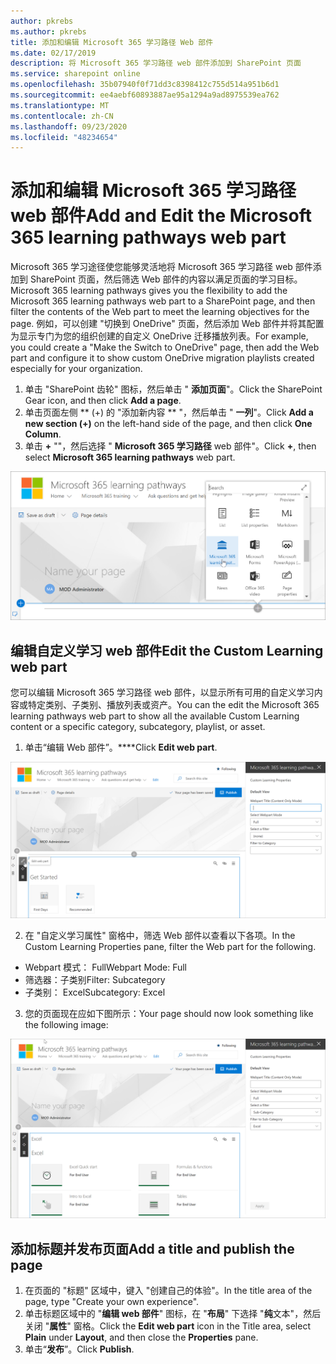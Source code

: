 ```yaml
---
author: pkrebs
ms.author: pkrebs
title: 添加和编辑 Microsoft 365 学习路径 Web 部件
ms.date: 02/17/2019
description: 将 Microsoft 365 学习路径 web 部件添加到 SharePoint 页面
ms.service: sharepoint online
ms.openlocfilehash: 35b07940f0f71dd3c8398412c755d514a951b6d1
ms.sourcegitcommit: ee4aebf60893887ae95a1294a9ad8975539ea762
ms.translationtype: MT
ms.contentlocale: zh-CN
ms.lasthandoff: 09/23/2020
ms.locfileid: "48234654"
---
```

# <a name="add-and-edit-the-microsoft-365-learning-pathways-web-part"></a><span data-ttu-id="e13ee-103">添加和编辑 Microsoft 365 学习路径 web 部件</span><span class="sxs-lookup"><span data-stu-id="e13ee-103">Add and Edit the Microsoft 365 learning pathways web part</span></span>

<span data-ttu-id="e13ee-104">Microsoft 365 学习途径使您能够灵活地将 Microsoft 365 学习路径 web 部件添加到 SharePoint 页面，然后筛选 Web 部件的内容以满足页面的学习目标。</span><span class="sxs-lookup"><span data-stu-id="e13ee-104">Microsoft 365 learning pathways gives you the flexibility to add the Microsoft 365 learning pathways web part to a SharePoint page, and then filter the contents of the Web part to meet the learning objectives for the page.</span></span> <span data-ttu-id="e13ee-105">例如，可以创建 "切换到 OneDrive" 页面，然后添加 Web 部件并将其配置为显示专门为您的组织创建的自定义 OneDrive 迁移播放列表。</span><span class="sxs-lookup"><span data-stu-id="e13ee-105">For example, you could create a "Make the Switch to OneDrive" page, then add the Web part and configure it to show custom OneDrive migration playlists created especially for your organization.</span></span>

1.  <span data-ttu-id="e13ee-106">单击 "SharePoint 齿轮" 图标，然后单击 " **添加页面**"。</span><span class="sxs-lookup"><span data-stu-id="e13ee-106">Click the SharePoint Gear icon, and then click **Add a page**.</span></span>
2.  <span data-ttu-id="e13ee-107">单击页面左侧 \*\* (+) 的 "添加新内容 \*\* "，然后单击 " **一列**"。</span><span class="sxs-lookup"><span data-stu-id="e13ee-107">Click **Add a new section (+)** on the left-hand side of the page, and then click **One Column**.</span></span>
3.  <span data-ttu-id="e13ee-108">单击 **+** ""，然后选择 " **Microsoft 365 学习路径** web 部件"。</span><span class="sxs-lookup"><span data-stu-id="e13ee-108">Click **+**, then select **Microsoft 365 learning pathways** web part.</span></span> 

![cg-webpartadd.png](media/cg-webpartadd.png)

## <a name="edit-the-custom-learning-web-part"></a><span data-ttu-id="e13ee-110">编辑自定义学习 web 部件</span><span class="sxs-lookup"><span data-stu-id="e13ee-110">Edit the Custom Learning web part</span></span>
<span data-ttu-id="e13ee-111">您可以编辑 Microsoft 365 学习路径 web 部件，以显示所有可用的自定义学习内容或特定类别、子类别、播放列表或资产。</span><span class="sxs-lookup"><span data-stu-id="e13ee-111">You can the edit the Microsoft 365 learning pathways web part to show all the available Custom Learning content or a specific category, subcategory, playlist, or asset.</span></span> 

1.  <span data-ttu-id="e13ee-112">单击“编辑 Web 部件”。\*\*\*\*</span><span class="sxs-lookup"><span data-stu-id="e13ee-112">Click **Edit web part**.</span></span>

![cg-webpartedit.png](media/cg-webpartedit.png)

2. <span data-ttu-id="e13ee-114">在 "自定义学习属性" 窗格中，筛选 Web 部件以查看以下各项。</span><span class="sxs-lookup"><span data-stu-id="e13ee-114">In the Custom Learning Properties pane, filter the Web part for the following.</span></span> 

- <span data-ttu-id="e13ee-115">Webpart 模式： Full</span><span class="sxs-lookup"><span data-stu-id="e13ee-115">Webpart Mode: Full</span></span>
- <span data-ttu-id="e13ee-116">筛选器：子类别</span><span class="sxs-lookup"><span data-stu-id="e13ee-116">Filter: Subcategory</span></span>
- <span data-ttu-id="e13ee-117">子类别： Excel</span><span class="sxs-lookup"><span data-stu-id="e13ee-117">Subcategory: Excel</span></span>

3. <span data-ttu-id="e13ee-118">您的页面现在应如下图所示：</span><span class="sxs-lookup"><span data-stu-id="e13ee-118">Your page should now look something like the following image:</span></span> 

![cg-webpartfilter.png](media/cg-webpartfilter.png)

## <a name="add-a-title-and-publish-the-page"></a><span data-ttu-id="e13ee-120">添加标题并发布页面</span><span class="sxs-lookup"><span data-stu-id="e13ee-120">Add a title and publish the page</span></span>
1. <span data-ttu-id="e13ee-121">在页面的 "标题" 区域中，键入 "创建自己的体验"。</span><span class="sxs-lookup"><span data-stu-id="e13ee-121">In the title area of the page, type "Create your own experience".</span></span>
2. <span data-ttu-id="e13ee-122">单击标题区域中的 "**编辑 web 部件**" 图标，在 "**布局**" 下选择 "**纯**文本"，然后关闭 "**属性**" 窗格。</span><span class="sxs-lookup"><span data-stu-id="e13ee-122">Click the **Edit web part** icon in the Title area, select **Plain** under **Layout**, and then close the **Properties** pane.</span></span>
3. <span data-ttu-id="e13ee-123">单击“**发布**”。</span><span class="sxs-lookup"><span data-stu-id="e13ee-123">Click **Publish**.</span></span>
